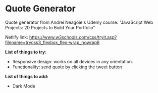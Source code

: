 # Quote Generator
Quote generator from Andrei Neagoie's Udemy course: "JavaScript Web Projects: 20 Projects to Build Your Portfolio"


Netlify link: https://www.w3schools.com/css/tryit.asp?filename=trycss3_flexbox_flex-wrap_nowrap8

**List of things to try:**
* Responsive design: works on all devices in any orientation.
* Functionality: send quote by clicking the tweet button 

**List of things to add:**
* Dark Mode
